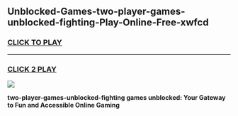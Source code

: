 
## Unblocked-Games-two-player-games-unblocked-fighting-Play-Online-Free-xwfcd
<h3>
<a href="https://premium76.site?title=two-player-games-unblocked-fighting&ref=26A">CLICK TO PLAY</a></h3>
<hr>

<h3>
<a href="https://premium76.site?title=two-player-games-unblocked-fighting&ref=26A">CLICK 2 PLAY</a>
  
</h3>

<a href="https://premium76.site?title=two-player-games-unblocked-fighting&ref=26A"><img src="https://clearcache.store/games.png"></a>


**two-player-games-unblocked-fighting games unblocked: Your Gateway to Fun and Accessible Online Gaming**
